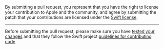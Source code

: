 By submitting a pull request, you represent that you have the right to license
your contribution to Apple and the community, and agree by submitting the patch
that your contributions are licensed under the [Swift
license](https://swift.org/LICENSE.txt).

---

Before submitting the pull request, please make sure you have [tested your
changes](https://github.com/apple/swift/blob/master/docs/ContinuousIntegration.md)
and that they follow the Swift project [guidelines for contributing
code](https://swift.org/contributing/#contributing-code).
